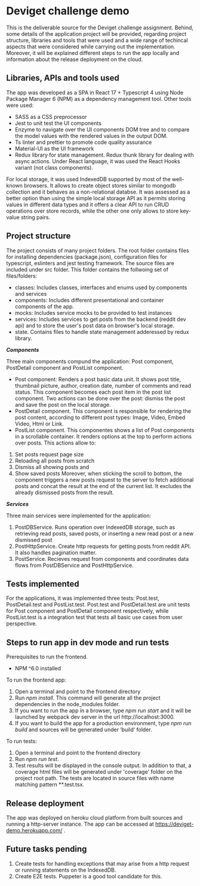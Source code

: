 # Deviget challenge demo


This is the deliverable source for the Deviget challenge assignment. Behind, some details of the application project will be provided, regarding project structure, libraries and tools that were used and a wide range of techincal aspects that were considered while carrying out the implementation. Moreover, it will be explained different steps to run the app locally and information about the release deployment on the cloud.

## Libraries, APIs and tools used ##

The app was developed as a SPA in React 17 + Typescript 4 using Node Package Manager 6 (NPM) as a dependency management tool. Other tools were used:
*	SASS as a CSS preprocessor
* Jest to unit test the UI components
*	Enzyme to navigate over the UI components DOM tree and to compare the model values with the rendered values in the output DOM.
*	Ts linter and prettier to promote code quality assurance
* Material-UI as the UI framework 
* Redux library for state management. Redux thunk library for dealing with async actions.
Under React language, it was used the React Hooks variant (not class components).

For local storage, it was used IndexedDB supported by most of the well-known browsers. It allows to create object stores similar to mongodb collection and it behaves as a non-relational databse. It was assessed as a better option than using the simple local storage API as it permits storing values in different data types and it offers a clear API to run CRUD operations over store records, while the other one only allows to store key-value string pairs.

## Project structure ##

The project consists of many project folders. The root folder contains files for installing dependencies (package.json), configuration files for typescript, eslinters and jest testing framework. The source files are included under src folder. This folder contains the follwoing set of files/folders:
* classes: Includes classes, interfaces and enums used by components and services
* components: Includes different presentational and container components of the app.
* mocks: Includes service mocks to be provided to test instances
* services: Includes services to get posts from the backend (reddit dev api) and to store the user's post data on browser's local storage.
* state. Contains files to handle state management adderessed by redux library.

***Components***

Three main components compund the application: Post component, PostDetail component and PostList component.
* Post component: Renders a post basic data unit. It shows post title, thumbnail picture, author, creation date, number of comments and read status. This component becomes each post item in the post list component. Two actions can be done over the post: dismiss the post and save the post on the local storage.
* PostDetail component. This component is responsible for rendering the post content, according to different post types: Image, Video, Embed Video, Html or Link.
* PostList component. This componentes shows a list of Post components in a scrollable container. It renders options at the top to perform actions over posts. This actions allow to:
1. Set posts request page size
2. Reloading all posts from scratch
3. Dismiss all showing posts and 
4. Show saved posts 
Moreover, when sticking the scroll to bottom, the component triggers a new posts request to the server to fetch additional posts and concat the result at the end of the current list. It excludes the already dismissed posts from the result.

***Services***

Three main services were implemented for the application:
1. PostDBService. Runs operation over IndexedDB storage, such as retrieving read posts, saved posts, or inserting a new read post or a new dismissed post
2. PostHttpService. Create http requests for getting posts from reddit API. It also handles pagination matter.
3. PostService. Recieves request from components and coordinates data flows from PostDBService and PostHttpService.

## Tests implemented ##

For the applications, it was implemented three tests: Post.test, PostDetail.test and PostList.test. Post.test and PostDetail.test are unit tests for Post component and PostDetail component respectively, while PostList.test is a integration test that tests all basic use cases from user perspective.

## Steps to run app in dev mode and run tests ##

Prerequisites to run the frontend.
* NPM ^6.0 installed

To run the frontend app:
1.	Open a terminal and point to the frontend directory
2.	Run *npm install*. This command will generate all the project dependencies in the node_modules folder.
3.	If you want to run the app in a browser, type *npm run start* and it will be launched by webpack dev server in the url http://localhost:3000.
4.	If you want to build the app for a production environment, type *npm run build* and sources will be generated under ‘build‘ folder.

To run tests:
1.	Open a terminal and point to the frontend directory
2.	Run *npm run test*. 
3.	Test results will be displayed in the console output. In addition to that, a coverage html files will be generated under 'coverage' folder on the project root path.
The tests are located in source files with name matching pattern **.test.tsx.

## Release deployment ##

The app was deployed on heroku cloud platform from built sources and running a http-server instance. The app can be accessed at https://deviget-demo.herokuapp.com/ .

## Future tasks pending ##
1. Create tests for handling exceptions that may arise from a http request or running statements on the IndexedDB.
2. Create E2E tests. Puppeter is a good tool candidate for this.
